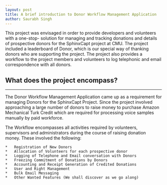 ```yaml
---
layout: post
title: A brief introduction to Donor Workflow Management Application
author: Saurabh Singh
---
```


This project was envisaged in order to provide developers and volunteers with a one-stop- solution for managing and tracking donations and details of prospective donors for the SphinxCapt project at CMU. The project included a leaderboard of Donor, which is our special way of thanking donors who are supporting the project. The project also provides a workflow to the project members and volunteers to log telephonic and email correspondence with all donors.

## What does the project encompass? 
-----

The Donor Workflow Management Application came up as a requirement for managing Donors for the SphinxCapt Project. Since the project involved approaching a large number of donors to raise money to purchase Amazon Mechanical Turk Credit which are required for processing voice samples manually by paid workforce. 

The Workflow encompasses all activities required by volunteers, supervisors and administrators during the course of raising donation money. These involved the following:
    
    *   Registration of New Donors
    *   Allocation of Volunteers for each prospective donor
    *   Logging of Telephone and Email conversation with Donors
    *   Freezing Commitment of Donations by Donors
    *   Accounting and Receipt Generation of Credited Donations
    *   User and Right Management
    *   Bulk Email Messaging
    *   Other Wanted Features (We shall discover as we go along)
    
    

